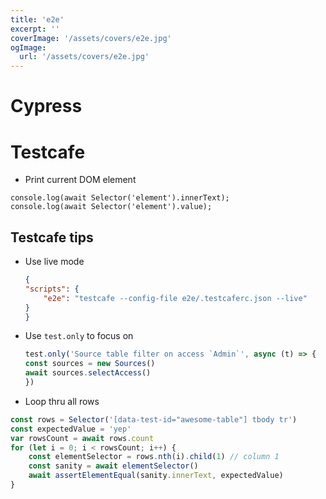 ```yaml
---
title: 'e2e'
excerpt: ''
coverImage: '/assets/covers/e2e.jpg'
ogImage:
  url: '/assets/covers/e2e.jpg'
---
```








# Cypress




# Testcafe


- Print current DOM element
```
console.log(await Selector('element').innerText);
console.log(await Selector('element').value);
```


## Testcafe tips
- Use live mode
    ```json
    {
    "scripts": {
        "e2e": "testcafe --config-file e2e/.testcaferc.json --live"
    }
    }
    ```
- Use `test.only` to focus on 
    ```js
    test.only('Source table filter on access `Admin`', async (t) => {
    const sources = new Sources()
    await sources.selectAccess()
    })
    ```

- Loop thru all rows
```js
const rows = Selector('[data-test-id="awesome-table"] tbody tr')
const expectedValue = 'yep'
var rowsCount = await rows.count
for (let i = 0; i < rowsCount; i++) {
    const elementSelector = rows.nth(i).child(1) // column 1
    const sanity = await elementSelector() 
    await assertElementEqual(sanity.innerText, expectedValue)
}
```